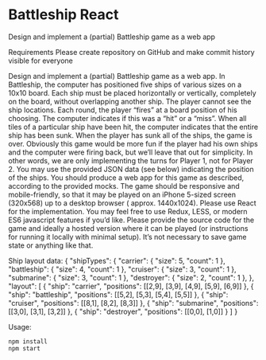 # Battleship React
Design and implement a (partial) Battleship game as a web app

Requirements
Please create repository on GitHub and make commit history visible for everyone
 
Design and implement a (partial) Battleship game as a web app.
In Battleship, the computer has positioned five ships of various sizes on a 10x10 board. Each ship must be placed horizontally or vertically, completely on the board, without overlapping another ship. The player cannot see the ship locations. Each round, the player “fires” at a board position of his choosing. The computer indicates if this was a “hit” or a “miss”. When all tiles of a particular ship have been hit, the computer indicates that the entire ship has been sunk. When the player has sunk all of the ships, the game is over.
Obviously this game would be more fun if the player had his own ships and the computer were firing back, but we’ll leave that out for simplicity. In other words, we are only implementing the turns for Player 1, not for Player 2.
You may use the provided JSON data (see below) indicating the position of the ships. You should produce a web app for this game as described, according to the provided mocks. The game should be responsive and mobile-friendly, so that it may be played on an iPhone 5-sized screen (320x568) up to a desktop browser ( approx. 1440x1024).
Please use React for the implementation. You may feel free to use Redux, LESS, or modern ES6 javascript features if you’d like. Please provide the source code for the game and ideally a hosted version where it can be played (or instructions for running it locally with minimal setup). It’s not necessary to save game state or anything like that.

Ship layout data:
{
  "shipTypes": {
    "carrier": { "size": 5, "count": 1 },
    "battleship": { "size": 4, "count": 1 },
    "cruiser": { "size": 3, "count": 1 },
    "submarine": { "size": 3, "count": 1 },
    "destroyer": { "size": 2, "count": 1 },
  },
  "layout": [
    { "ship": "carrier", "positions": [[2,9], [3,9], [4,9], [5,9], [6,9]] },
    { "ship": "battleship", "positions": [[5,2], [5,3], [5,4], [5,5]] },
    { "ship": "cruiser", "positions": [[8,1], [8,2], [8,3]] },
    { "ship": "submarine", "positions": [[3,0], [3,1], [3,2]] },
    { "ship": "destroyer", "positions": [[0,0], [1,0]] }
  ]
}

Usage:
```
npm install
npm start
```
